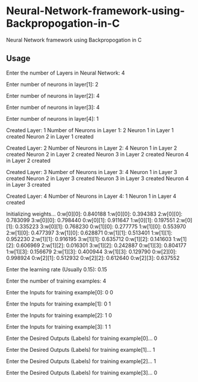 # Neural-Network-framework-using-Backpropogation-in-C
Neural Network framework using Backpropogation in C

## Usage

Enter the number of Layers in Neural Network: 4

Enter number of neurons in layer[1]:  2

Enter number of neurons in layer[2]:  4

Enter number of neurons in layer[3]:  4

Enter number of neurons in layer[4]:  1

Created Layer: 1
Number of Neurons in Layer 1: 2
Neuron 1 in Layer 1 created
Neuron 2 in Layer 1 created

Created Layer: 2
Number of Neurons in Layer 2: 4
Neuron 1 in Layer 2 created
Neuron 2 in Layer 2 created
Neuron 3 in Layer 2 created
Neuron 4 in Layer 2 created

Created Layer: 3
Number of Neurons in Layer 3: 4
Neuron 1 in Layer 3 created
Neuron 2 in Layer 3 created
Neuron 3 in Layer 3 created
Neuron 4 in Layer 3 created

Created Layer: 4
Number of Neurons in Layer 4: 1
Neuron 1 in Layer 4 created

Initializing weights...
0:w[0][0]: 0.840188
1:w[0][0]: 0.394383
2:w[0][0]: 0.783099
3:w[0][0]: 0.798440
0:w[0][1]: 0.911647
1:w[0][1]: 0.197551
2:w[0][1]: 0.335223
3:w[0][1]: 0.768230
0:w[1][0]: 0.277775
1:w[1][0]: 0.553970
2:w[1][0]: 0.477397
3:w[1][0]: 0.628871
0:w[1][1]: 0.513401
1:w[1][1]: 0.952230
2:w[1][1]: 0.916195
3:w[1][1]: 0.635712
0:w[1][2]: 0.141603
1:w[1][2]: 0.606969
2:w[1][2]: 0.016301
3:w[1][2]: 0.242887
0:w[1][3]: 0.804177
1:w[1][3]: 0.156679
2:w[1][3]: 0.400944
3:w[1][3]: 0.129790
0:w[2][0]: 0.998924
0:w[2][1]: 0.512932
0:w[2][2]: 0.612640
0:w[2][3]: 0.637552

Enter the learning rate (Usually 0.15):  0.15

Enter the number of training examples:  4

Enter the Inputs for training example[0]:  0 0

Enter the Inputs for training example[1]:  0 1

Enter the Inputs for training example[2]:  1 0

Enter the Inputs for training example[3]:  1 1

Enter the Desired Outputs (Labels) for training example[0]...  0

Enter the Desired Outputs (Labels) for training example[1]...  1

Enter the Desired Outputs (Labels) for training example[2]...  1

Enter the Desired Outputs (Labels) for training example[3]...  0
